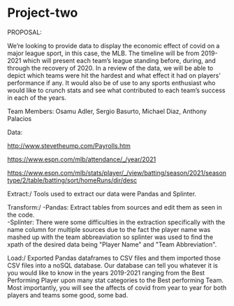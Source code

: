 # Project-two

PROPOSAL:

We’re looking to provide data to display the economic effect of covid on a major league sport, in this case, the MLB.  The timeline will be from 2019-2021 which will present each team’s league standing before, during, and through the recovery of 2020.  In a review of the data, we will be able to depict which teams were hit the hardest and what effect it had on players' performance if any.  It would also be of use to any sports enthusiast who would like to crunch stats and see what contributed to each team’s success in each of the years.


Team Members:
Osamu Adler,
Sergio Basurto,
Michael Diaz,
Anthony Palacios



Data:

http://www.stevetheump.com/Payrolls.htm

https://www.espn.com/mlb/attendance/_/year/2021

https://www.espn.com/mlb/stats/player/_/view/batting/season/2021/seasontype/2/table/batting/sort/homeRuns/dir/desc






Extract:/
Tools used to extract our data were Pandas and Splinter.

Transform:/
-Pandas: Extract tables from sources and edit them as seen in the code.  
-Splinter: There were some difficulties in the extraction specifically with the name column for multiple sources due to the fact the player name was mashed up with the team abbreaviation so splinter was used to find the xpath of the desired data being "Player Name" and "Team Abbreviation".

Load:/
Exported Pandas dataframes to CSV files and them imported those CSV files into a noSQL database. Our database can tell you whatever it is you would like to know in the years 2019-2021 ranging from the Best Performing Player upon many stat categories to the Best performing Team.  Most importantly, you will see the affects of covid from year to year for both players and teams some good, some bad.




